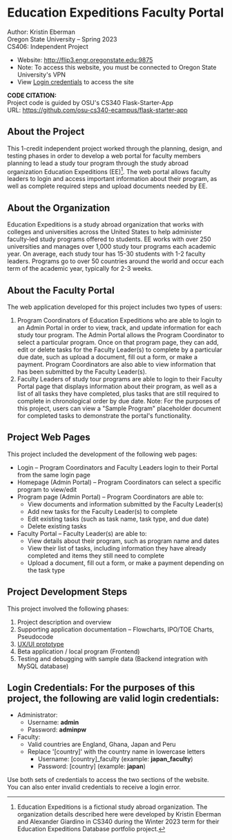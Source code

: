 # Education Expeditions Faculty Portal

Author: Kristin Eberman<br>
Oregon State University – Spring 2023<br>
CS406: Independent Project

* Website: http://flip3.engr.oregonstate.edu:9875
* Note: To access this website, you must be connected to Oregon State University's VPN
* View [Login credentials](#login-credentials-for-the-purposes-of-this-project-the-following-are-valid-login-credentials) to access the site

**CODE CITATION:**<br>
Project code is guided by OSU's CS340 Flask-Starter-App<br>
URL: https://github.com/osu-cs340-ecampus/flask-starter-app

## About the Project
This 1-credit independent project worked through the planning, design, and testing phases in order to develop a web portal for faculty members planning to lead a study tour program through the study abroad organization Education Expeditions (EE)[^1]. The web portal allows faculty leaders to login and access important information about their program, as well as complete required steps and upload documents needed by EE.

[^1]: Education Expeditions is a fictional study abroad organization. The organization details described here were developed by Kristin Eberman and Alexander Giardino in CS340 during the Winter 2023 term for their Education Expeditions Database portfolio project.

## About the Organization
Education Expeditions is a study abroad organization that works with colleges and universities across the United States to help administer faculty-led study programs offered to students. EE works with over 250 universities and manages over 1,000 study tour programs each academic year. On average, each study tour has 15-30 students with 1-2 faculty leaders. Programs go to over 50 countries around the world and occur each term of the academic year, typically for 2-3 weeks.

## About the Faculty Portal
The web application developed for this project includes two types of users:
1. Program Coordinators of Education Expeditions who are able to login to an Admin Portal in order to view, track, and update information for each study tour program. The Admin Portal allows the Program Coordinator to select a particular program. Once on that program page, they can add, edit or delete tasks for the Faculty Leader(s) to complete by a particular due date, such as upload a document, fill out a form, or make a payment. Program Coordinators are also able to view information that has been submitted by the Faculty Leader(s).
2. Faculty Leaders of study tour programs are able to login to their Faculty Portal page that displays information about their program, as well as a list of all tasks they have completed, plus tasks that are still required to complete in chronological order by due date.
Note: For the purposes of this project, users can view a "Sample Program" placeholder document for completed tasks to demonstrate the portal's functionality.

## Project Web Pages
This project included the development of the following web pages:
* Login – Program Coordinators and Faculty Leaders login to their Portal from the same login page
* Homepage (Admin Portal) – Program Coordinators can select a specific program to view/edit
* Program page (Admin Portal) – Program Coordinators are able to:
    - View documents and information submitted by the Faculty Leader(s)
    - Add new tasks for the Faculty Leader(s) to complete
    - Edit existing tasks (such as task name, task type, and due date)
    - Delete existing tasks
* Faculty Portal – Faculty Leader(s) are able to:
    - View details about their program, such as program name and dates
    - View their list of tasks, including information they have already completed and items they still need to complete
    - Upload a document, fill out a form, or make a payment depending on the task type

## Project Development Steps
This project involved the following phases:
1. Project description and overview
2. Supporting application documentation – Flowcharts, IPO/TOE Charts, Pseudocode
3. [UX/UI prototype](https://www.figma.com/proto/JUGF5unh3i3ZqL2CwBl9AJ/CS406-Prototype?type=design&node-id=1-4&scaling=scale-down&page-id=0%3A1&starting-point-node-id=1%3A4)
4. Beta application / local program (Frontend)
5. Testing and debugging with sample data (Backend integration with MySQL database)

## Login Credentials: For the purposes of this project, the following are valid login credentials:
* Administrator:
    - Username: **admin**
    - Password: **adminpw**
* Faculty:
    - Valid countries are England, Ghana, Japan and Peru
    - Replace '[country]' with the country name in lowercase letters
        - Username: [country]_faculty (example: **japan_faculty**)
        - Password: [country] (example: **japan**)

Use both sets of credentials to access the two sections of the website.<br>
You can also enter invalid credentials to receive a login error.
